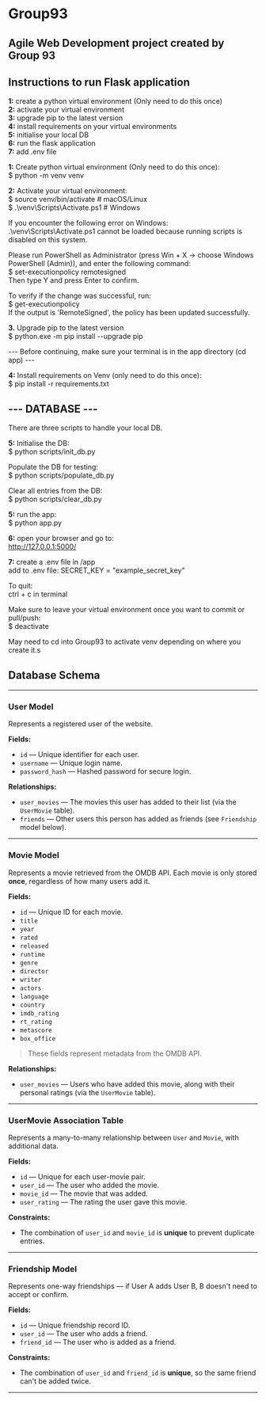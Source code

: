 # Group93  
## Agile Web Development project created by Group 93  

## Instructions to run Flask application  
**1:** create a python virtual environment (Only need to do this once)  
**2:** activate your virtual environment  
**3:** upgrade pip to the latest version  
**4:** install requirements on your virtual environments  
**5:** initialise your local DB  
**6:** run the flask application  
**7:** add .env file



**1:**  Create python virtual environment (Only need to do this once):  
$ python -m venv venv  

**2:** Activate your virtual environment:  
$ source venv/bin/activate # macOS/Linux  
$ .\venv\Scripts\Activate.ps1 # Windows  

If you encounter the following error on Windows:  
.\venv\Scripts\Activate.ps1 cannot be loaded because running scripts is disabled on this system.  

Please run PowerShell as Administrator (press Win + X → choose Windows PowerShell (Admin)), and enter the following command:  
$ set-executionpolicy remotesigned  
Then type Y and press Enter to confirm.  

To verify if the change was successful, run:  
$ get-executionpolicy  
If the output is 'RemoteSigned', the policy has been updated successfully.  

**3.** Upgrade pip to the latest version  
$ python.exe -m pip install --upgrade pip  

--- Before continuing, make sure your terminal is in the app directory (cd app) ---  

**4:** Install requirements on Venv (only need to do this once):  
$ pip install -r requirements.txt  

## --- DATABASE ---  

There are three scripts to handle your local DB.  

**5:** Initialise the DB:  
$ python scripts/init_db.py  

Populate the DB for testing:  
$ python scripts/populate_db.py  

Clear all entries from the DB:  
$ python scripts/clear_db.py  

**5:** run the app:  
$ python app.py  

**6:** open your browser and go to:  
http://127.0.0.1:5000/  

**7:** create a .env file in /app    
add to .env file: SECRET_KEY = "example_secret_key"  

To quit:  
ctrl + c in terminal  

Make sure to leave your virtual environment once you want to commit or pull/push:  
$ deactivate  

May need to cd into Group93 to activate venv depending on where you create it.s  


## Database Schema ##
---

### User Model

Represents a registered user of the website.

**Fields:**
- `id` — Unique identifier for each user.
- `username` — Unique login name.
- `password_hash` — Hashed password for secure login.

**Relationships:**
- `user_movies` — The movies this user has added to their list (via the `UserMovie` table).
- `friends` — Other users this person has added as friends (see `Friendship` model below).

---

### Movie Model

Represents a movie retrieved from the OMDB API. Each movie is only stored **once**, regardless of how many users add it.

**Fields:**
- `id` — Unique ID for each movie.
- `title`
- `year`
- `rated`
- `released`
- `runtime`
- `genre`
- `director`
- `writer`
- `actors`
- `language`
- `country`
- `imdb_rating`
- `rt_rating`
- `metascore`
- `box_office`

> These fields represent metadata from the OMDB API.

**Relationships:**
- `user_movies` — Users who have added this movie, along with their personal ratings (via the `UserMovie` table).

---

### UserMovie Association Table

Represents a many-to-many relationship between `User` and `Movie`, with additional data.

**Fields:**
- `id` — Unique for each user-movie pair.
- `user_id` — The user who added the movie.
- `movie_id` — The movie that was added.
- `user_rating` — The rating the user gave this movie.

**Constraints:**
- The combination of `user_id` and `movie_id` is **unique** to prevent duplicate entries.

---

### Friendship Model

Represents one-way friendships — if User A adds User B, B doesn't need to accept or confirm.

**Fields:**
- `id` — Unique friendship record ID.
- `user_id` — The user who adds a friend.
- `friend_id` — The user who is added as a friend.

**Constraints:**
- The combination of `user_id` and `friend_id` is **unique**, so the same friend can't be added twice.

---


